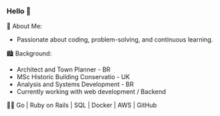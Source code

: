### Hello 👋

🌟 About Me:
- Passionate about coding, problem-solving, and continuous learning.

🏙️ Background:
- Architect and Town Planner - BR
- MSc Historic Building Conservatio - UK
- Analysis and Systems Development - BR
- Currently working with web development / Backend


👨‍💻 Go | Ruby on Rails | SQL | Docker | AWS | GitHub 

<!--
**robertamadge/robertamadge** is a ✨ _special_ ✨ repository because its `README.md` (this file) appears on your GitHub profile.
-->
